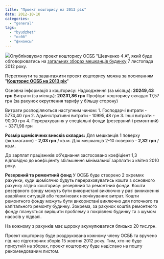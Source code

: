 ```yaml
---
title: "Проект кошторису на 2013 рік"
date: 2012-10-10
categories: 
  - "general"
tags: 
  - "byudzhet"
  - "осбб"
  - "финансы"
---
```


[![](http://shevchenko4a.brovary.org/wp-content/uploads/2012/10/32593-300x199.jpg)](http://shevchenko4a.brovary.org/wp-content/uploads/2012/10/32593.jpg)Опубліковуємо проект кошторису ОСББ "Шевченко 4 А", який буде обговорюватись на [загальних зборах мешканців будинку](http://shevchenko4a.brovary.org/sklikannya-zagalnih-zboriv-osbb/ "Скликання загальних зборів ОСББ") 7 листопада 2012 року.

Переглянути та завантажити проект кошторису можна за посиланням "[**Кошторис ОСББ на 2013 рік**](https://docs.google.com/spreadsheet/ccc?key=0AhE2NQlPHqm_dENud241NC1Zejdab3RwUHcyYkloTlE "Кошторис ОСББ")"

Основна інформація з кошторису: Надходження (за місяць): **20249,43 грн** Витрати (за місяць): **20231,86 грн** Профіцит кошторису складає 17,57 грн (за рахунок округлення тарифу у більшу сторону)

Витрати розподіляються наступним чином: <!--more--> 1. Господарчі витрати - 5774,40 грн 2. Адміністративні витрати - 10995,48 грн 3. Інші витрати - 90,00 грн 4. Перерахування у спеціальні фонди (резервний і ремонтний) - 3371,98 грн

**Розмір щомісячних внесків складає:** Для мешканців 1 поверху (вкл.магазин) - **2,03 грн** / кв.м. Для мешканців 2-10 поверхів - **2,32 грн** / кв.м.

До зарплат працівників об'єднання застосовано коефіціент 1,3 відповідно до коефіціенту збільшення мінімальної зарплати з квітня 2010 року.

**Резервний та ремонтний фонд** У ОСББ буде створено 2 окремих рахунки, куди щомісячно будуть перераховуватись кошти з основного рахунку згідно кошторису: резервний та ремонтний фонди. Кошти резервного фонду можуть бути використані виключно у разі виникнення аварійних ситуацій або термінових неочікуваних витрат. Кошти ремонтного фонду можуть бути використані виключно для поточного та капітального ремонту будинку. Зокрема, за рахунок коштів ремонтного фонду планується вирішити проблему з покрівлею будинку та з шумом насосів у підвалі.

На кожному з рахунків має щороку акумулюватися близько 20 тис.грн.

Проект кошторису буде роздрукована кожному члену ОСББ та вручено під час підготовчих зборів 15 жовтня 2012 року. Тим, хто не буде присутній на зборах, проект кошторису буде надіслано на пошту рекомендованим листом.
